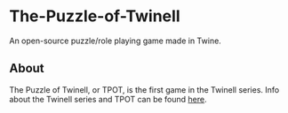 # The-Puzzle-of-Twinell
An open-source puzzle/role playing game made in Twine.

## About
The Puzzle of Twinell, or TPOT, is the first game in the Twinell series. Info about the Twinell series and TPOT can be found <a href="https://twinell.wikidot.com" target="_blank">here</a>.
